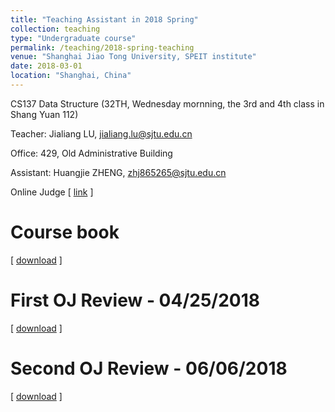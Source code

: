 ```yaml
---
title: "Teaching Assistant in 2018 Spring"
collection: teaching
type: "Undergraduate course"
permalink: /teaching/2018-spring-teaching
venue: "Shanghai Jiao Tong University, SPEIT institute"
date: 2018-03-01
location: "Shanghai, China"
---
```


CS137 Data Structure (32TH, Wednesday mornning, the 3rd and 4th class in Shang Yuan 112)

Teacher: Jialiang LU, jialiang.lu@sjtu.edu.cn

Office: 429, Old Administrative Building

Assistant: Huangjie ZHENG, zhj865265@sjtu.edu.cn

Online Judge
\[ [link](https://wirelesslab.sjtu.edu.cn:8088/jol/) \]

Course book
======
\[ [download](https://JegZheng.github.io/files/teaching/DS_AA.pdf) \]

First OJ Review - 04/25/2018
======
\[ [download](https://JegZheng.github.io/files/teaching/DS_2018fall_OJ_review_1.pdf) \]

Second OJ Review - 06/06/2018
======
\[ [download](https://JegZheng.github.io/files/teaching/DS_2018fall_OJ_review_2.pdf) \]
